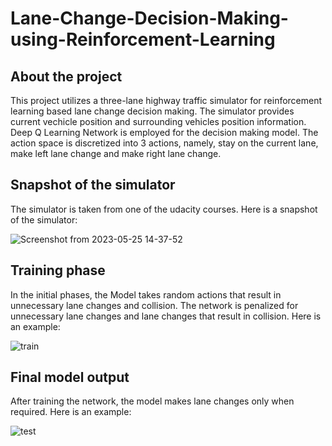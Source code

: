 # Lane-Change-Decision-Making-using-Reinforcement-Learning

## About the project
This project utilizes a three-lane highway traffic simulator for reinforcement learning based lane change decision making. The simulator provides current vechicle position and surrounding vehicles position information. Deep Q Learning Network is employed for the decision making model. The action space is discretized into 3 actions, namely, stay on the current lane, make left lane change and make right lane change. 

## Snapshot of the simulator
The simulator is taken from one of the udacity courses. Here is a snapshot of the simulator:

![Screenshot from 2023-05-25 14-37-52](https://github.com/gprajwalpoojari/Lane-Change-Decision-Making/assets/53962958/7fd34230-7893-413e-8fcd-1da966875323)

## Training phase
In the initial phases, the Model takes random actions that result in unnecessary lane changes and collision. The network is penalized for unnecessary lane changes and lane changes that result in collision. Here is an example:

![train](https://github.com/gprajwalpoojari/Lane-Change-Decision-Making/assets/53962958/99d91822-7803-490e-aaa6-d691944b8b34)


## Final model output
After training the network, the model makes lane changes only when required. Here is an example:

![test](https://github.com/gprajwalpoojari/Lane-Change-Decision-Making/assets/53962958/4e37c7cc-5b5e-4e33-bfaf-b46db4238534)


